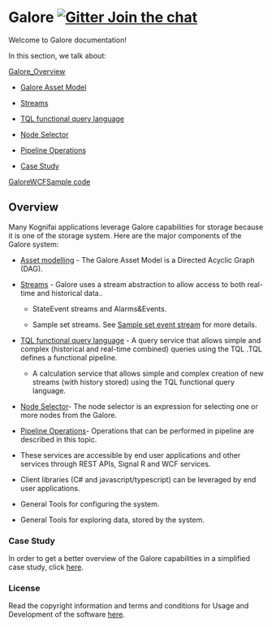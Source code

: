   
# Galore    [![Gitter Join the chat](https://badges.gitter.im/Join%20Chat.svg)](https://gitter.im/kognifai/Lobby)

Welcome to Galore documentation!

In this section, we talk about:

 [Galore_Overview](#Overview)

  - [Galore Asset Model](SDK-documentation/TQL.md)

  - [Streams](https://github.com/kognifai/Galore/blob/master/SDK-documentation/streams.md)

  - [TQL functional query language](https://github.com/kognifai/Galore/blob/master/SDK-documentation/TQL%20Syntax.md)

  - [Node Selector](https://github.com/kognifai/Galore/blob/master/SDK-documentation/Node%20Selector.md)
 
  - [Pipeline Operations](https://github.com/kognifai/Galore/blob/master/SDK-documentation/Pipeline%20Operations.md)

  - [Case Study](https://github.com/kognifai/Galore/blob/master/SDK-documentation/casestudy.md)
  
[GaloreWCFSample code](https://github.com/kognifai/Galore/tree/master/GaloreWCFSample)

## Overview

Many Kognifai applications leverage Galore capabilities for storage because it is one of the storage system. Here are the major components of the Galore system:

  - [Asset modelling](https://github.com/kognifai/Galore/blob/master/SDK-documentation/TQL.md) - The Galore Asset Model is a Directed Acyclic Graph (DAG).
  
  - [Streams](https://github.com/kognifai/Galore/blob/master/SDK-documentation/streams.md) - Galore uses a stream abstraction to allow access to both real-time and historical data..

    -   StateEvent streams and Alarms&Events.

    -   Sample set streams. See [Sample set event stream](https://github.com/kognifai/Galore/blob/master/SDK-documentation/streams.md)           for more details.
    
-  [TQL functional query language](https://github.com/kognifai/Galore/blob/master/SDK-documentation/TQL%20Syntax.md) - A query service that allows simple and complex (historical and real-time combined) queries using the TQL .TQL defines a functional pipeline. 

   -   A calculation service that allows simple and complex creation of new streams (with  history stored) using the TQL functional query language.

- [Node Selector](https://github.com/kognifai/Galore/blob/master/SDK-documentation/Node%20Selector.md)- The node selector is an expression for selecting one or more nodes from the Galore.

 - [Pipeline Operations](https://github.com/kognifai/Galore/blob/master/SDK-documentation/Pipeline%20Operations.md)- Operations that can be performed in pipeline are described in this topic.
 
- These services are accessible by end user applications and other services through REST APIs, Signal R and WCF services.

-   Client libraries (C# and javascript/typescript) can be leveraged by end user applications.

-   General Tools for configuring the system.

-   General Tools for exploring data, stored by the system.
 

### Case Study
In order to get a better overview of the Galore capabilities in a simplified case study, click [here](https://github.com/kognifai/Galore/blob/master/SDK-documentation/casestudy.md).

### License
Read the copyright information and terms and conditions for Usage and Development of the software [here](https://github.com/kognifai/Kognifai/blob/master/License.md#copyright--year-kongsberg-digital-as).

